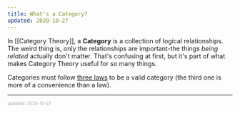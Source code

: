 ```yaml
---
title: What's a Category?
updated: 2020-10-27
---
```


In [[Category Theory]], a **Category** is a collection of logical relationships. The weird thing is, only the relationships are important-the things _being related_ actually don't matter. That's confusing at first, but it's part of what makes Category Theory useful for so many things.

Categories must follow [three laws](/category-theory-s-three-laws) to be a valid category (the third one is more of a convenience than a law).

---

<sup><sub><font color="#a6a6a6">updated: 2020-10-27</font></sub></sup>
